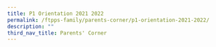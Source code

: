 ```yaml
---
title: P1 Orientation 2021 2022
permalink: /ftpps-family/parents-corner/p1-orientation-2021-2022/
description: ""
third_nav_title: Parents' Corner
---
```

